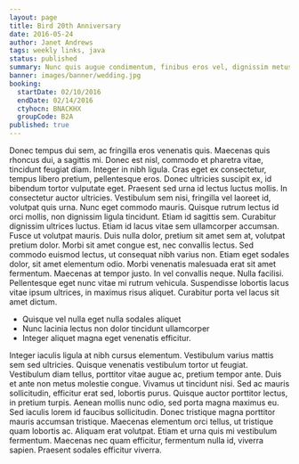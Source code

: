 ```yaml
---
layout: page
title: Bird 20th Anniversary
date: 2016-05-24
author: Janet Andrews
tags: weekly links, java
status: published
summary: Nunc quis augue condimentum, finibus eros vel, dignissim metus.
banner: images/banner/wedding.jpg
booking:
  startDate: 02/10/2016
  endDate: 02/14/2016
  ctyhocn: BNACKHX
  groupCode: B2A
published: true
---
```

Donec tempus dui sem, ac fringilla eros venenatis quis. Maecenas quis rhoncus dui, a sagittis mi. Donec est nisl, commodo et pharetra vitae, tincidunt feugiat diam. Integer in nibh ligula. Cras eget ex consectetur, tempus libero pretium, pellentesque eros. Donec ultricies suscipit ex, id bibendum tortor vulputate eget. Praesent sed urna id lectus luctus mollis. In consectetur auctor ultricies. Vestibulum sem nisi, fringilla vel laoreet id, volutpat quis urna. Nunc eget commodo mauris. Quisque rutrum lectus id orci mollis, non dignissim ligula tincidunt. Etiam id sagittis sem. Curabitur dignissim ultrices luctus.
Etiam id lacus vitae sem ullamcorper accumsan. Fusce ut volutpat mauris. Duis nulla dolor, pretium sit amet sem at, volutpat pretium dolor. Morbi sit amet congue est, nec convallis lectus. Sed commodo euismod lectus, ut consequat nibh varius non. Etiam eget sodales dolor, sit amet elementum odio. Morbi venenatis malesuada erat sit amet fermentum. Maecenas at tempor justo. In vel convallis neque. Nulla facilisi. Pellentesque eget nunc vitae mi rutrum vehicula. Suspendisse lobortis lacus vitae ipsum ultrices, in maximus risus aliquet. Curabitur porta vel lacus sit amet dictum.

* Quisque vel nulla eget nulla sodales aliquet
* Nunc lacinia lectus non dolor tincidunt ullamcorper
* Integer aliquet magna eget venenatis efficitur.

Integer iaculis ligula at nibh cursus elementum. Vestibulum varius mattis sem sed ultricies. Quisque venenatis vestibulum tortor ut feugiat. Vestibulum diam tellus, porttitor vitae augue ac, pretium tempor ante. Duis et ante non metus molestie congue. Vivamus ut tincidunt nisi. Sed ac mauris sollicitudin, efficitur erat sed, lobortis purus. Quisque auctor porttitor lectus, in pretium turpis. Aenean mollis nunc odio, sed porta magna maximus eu. Sed iaculis lorem id faucibus sollicitudin. Donec tristique magna porttitor mauris accumsan tristique. Maecenas elementum orci tellus, ut tristique quam lobortis ac. Aliquam erat volutpat. Etiam et urna quis mi vestibulum fermentum. Maecenas nec quam efficitur, fermentum nulla id, viverra sapien. Praesent sodales efficitur viverra.
